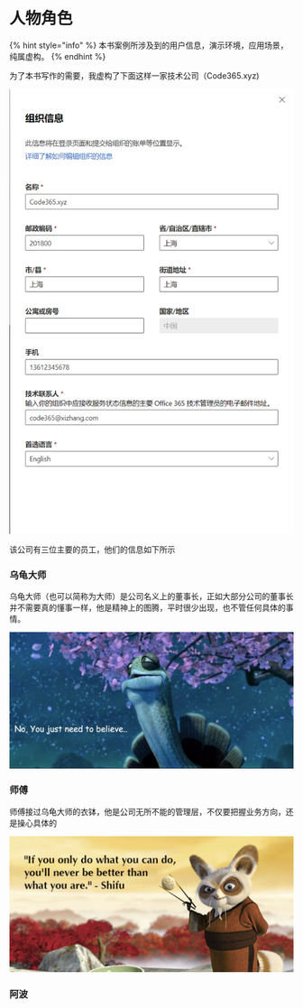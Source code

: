 # 人物角色

{% hint style="info" %}
本书案例所涉及到的用户信息，演示环境，应用场景，纯属虚构。
{% endhint %}

为了本书写作的需要，我虚构了下面这样一家技术公司（Code365.xyz\)

![](../.gitbook/assets/image%20%283%29.png)

该公司有三位主要的员工，他们的信息如下所示

### 乌龟大师

乌龟大师（也可以简称为大师）是公司名义上的董事长，正如大部分公司的董事长并不需要真的懂事一样，他是精神上的图腾，平时很少出现，也不管任何具体的事情。

![&#x5927;&#x5E08;&#xFF1A;&#x56E0;&#x4E3A;&#x76F8;&#x4FE1;&#xFF0C;&#x6240;&#x4EE5;&#x770B;&#x89C1;](../.gitbook/assets/image%20%285%29.png)

### 师傅

师傅接过乌龟大师的衣钵，他是公司无所不能的管理层，不仅要把握业务方向，还是操心具体的

![&#x5E08;&#x5085;&#xFF1A;&#x6311;&#x6218;&#x81EA;&#x6211;&#xFF0C;&#x6210;&#x4E3A;&#x66F4;&#x597D;&#x7684;&#x81EA;&#x5DF1;](../.gitbook/assets/image%20%284%29.png)

### 阿波





